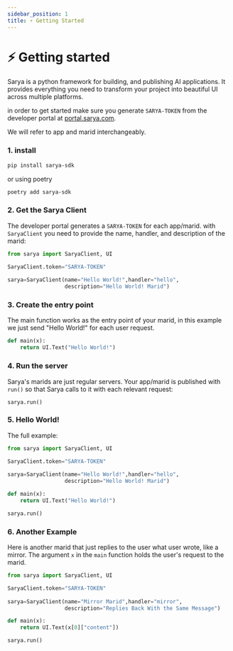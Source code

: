 ```yaml
---
sidebar_position: 1
title: ⚡️ Getting Started
---
```


# ⚡️ Getting started

Sarya is a python framework for building, and publishing AI applications. It provides everything you need to transform your project into beautiful UI across multiple platforms. 

in order to get started make sure you generate `SARYA-TOKEN` from the developer portal at [portal.sarya.com](https://portal.sarya.com).

We will refer to app and marid interchangeably.

### 1. install

```sh
pip install sarya-sdk
```

or using poetry
```sh
poetry add sarya-sdk
```

### 2. Get the Sarya Client

The developer portal generates a `SARYA-TOKEN` for each app/marid. with `SaryaClient` you need to provide the name, handler, and description of the marid:

```py
from sarya import SaryaClient, UI

SaryaClient.token="SARYA-TOKEN" 
 
sarya=SaryaClient(name="Hello World!",handler="hello",
                  description="Hello World! Marid")
```

### 3. Create the entry point
The main function works as the entry point of your marid, in this example we just send "Hello World!" for each user request.
```py
def main(x):
    return UI.Text("Hello World!")
```

### 4. Run the server
Sarya's marids are just regular servers. Your app/marid is published with `run()` so that Sarya calls to it with each relevant request:
```
sarya.run()
```

### 5. Hello World!
The full example:
```python
from sarya import SaryaClient, UI

SaryaClient.token="SARYA-TOKEN" 
 
sarya=SaryaClient(name="Hello World!",handler="hello",
                  description="Hello World! Marid")

def main(x):
    return UI.Text("Hello World!")

sarya.run()
```

### 6. Another Example
Here is another marid that just replies to the user what user wrote, like a mirror. The argument `x` in the `main` function holds the user's request to the marid.
```python
from sarya import SaryaClient, UI

SaryaClient.token="SARYA-TOKEN" 
 
sarya=SaryaClient(name="Mirror Marid",handler="mirror",
                  description="Replies Back With the Same Message")

def main(x):
    return UI.Text(x[0]["content"])

sarya.run()
```




